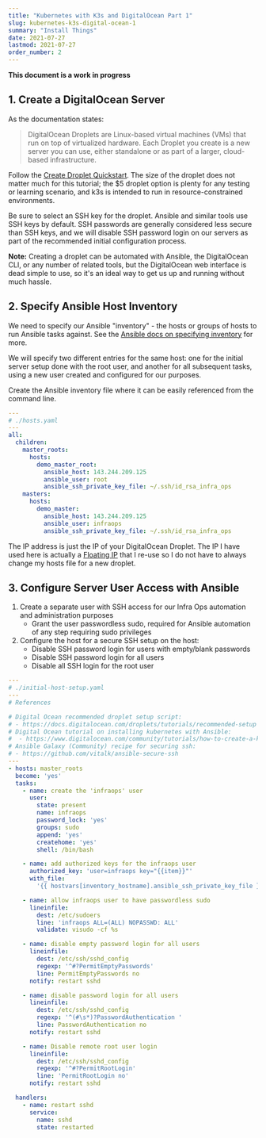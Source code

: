```yaml
---
title: "Kubernetes with K3s and DigitalOcean Part 1"
slug: kubernetes-k3s-digital-ocean-1
summary: "Install Things"
date: 2021-07-27
lastmod: 2021-07-27
order_number: 2
---
```


**This document is a work in progress**

## 1. Create a DigitalOcean Server

As the documentation states:

> DigitalOcean Droplets are Linux-based virtual machines (VMs) that run on
> top of virtualized hardware. Each Droplet you create is a new server
> you can use, either standalone or as part of a larger, cloud-based
> infrastructure.

Follow the [Create Droplet Quickstart](https://docs.digitalocean.com/products/droplets/quickstart/).
The size of the droplet does not matter much for this tutorial;
the $5 droplet option is plenty for any testing or learning scenario,
and k3s is intended to run in resource-constrained environments.

Be sure to select an SSH key for the droplet.
Ansible and similar tools use SSH keys by default.
SSH passwords are generally considered less secure than SSH keys,
and we will disable SSH password login on our servers as part of the
recommended initial configuration process.

**Note:** Creating a droplet can be automated with Ansible,
the DigitalOcean CLI, or any number of related tools,
but the DigitalOcean web interface is dead simple to use,
so it's an ideal way to get us up and running without much hassle.


## 2. Specify Ansible Host Inventory

We need to specify our Ansible "inventory" -
the hosts or groups of hosts to run Ansible tasks against.
See the [Ansible docs on specifying inventory](https://docs.ansible.com/ansible/latest/user_guide/intro_inventory.html) for more.

We will specify two different entries for the same host:
one for the initial server setup done with the root user,
and another for all subsequent tasks, using a new user
created and configured for our purposes.

Create the Ansible inventory file where it can be easily referenced from the command line.

```yaml
---
# ./hosts.yaml
---
all:
  children:
    master_roots:
      hosts:
        demo_master_root:
          ansible_host: 143.244.209.125
          ansible_user: root
          ansible_ssh_private_key_file: ~/.ssh/id_rsa_infra_ops
    masters:
      hosts:
        demo_master:
          ansible_host: 143.244.209.125
          ansible_user: infraops
          ansible_ssh_private_key_file: ~/.ssh/id_rsa_infra_ops
```

The IP address is just the IP of your DigitalOcean Droplet.
The IP I have used here is actually a [Floating IP](https://docs.digitalocean.com/products/networking/floating-ips/)
that I re-use so I do not have to always change my hosts file for a new droplet.

## 3. Configure Server User Access with Ansible

1. Create a separate user with SSH access for our Infra Ops automation and administration purposes
    * Grant the user passwordless sudo, required for Ansible automation of any step requiring sudo privileges
2. Configure the host for a secure SSH setup on the host:
    * Disable SSH password login for users with empty/blank passwords
    * Disable SSH password login for all users
    * Disable all SSH login for the root user

```yaml
---
# ./initial-host-setup.yaml
---
# References

# Digital Ocean recommended droplet setup script:
# - https://docs.digitalocean.com/droplets/tutorials/recommended-setup
# Digital Ocean tutorial on installing kubernetes with Ansible:
#  - https://www.digitalocean.com/community/tutorials/how-to-create-a-kubernetes-cluster-using-kubeadm-on-debian-9
# Ansible Galaxy (Community) recipe for securing ssh:
# - https://github.com/vitalk/ansible-secure-ssh
---
- hosts: master_roots
  become: 'yes'
  tasks:
    - name: create the 'infraops' user
      user:
        state: present
        name: infraops
        password_lock: 'yes'
        groups: sudo
        append: 'yes'
        createhome: 'yes'
        shell: /bin/bash

    - name: add authorized keys for the infraops user
      authorized_key: 'user=infraops key="{{item}}"'
      with_file:
        '{{ hostvars[inventory_hostname].ansible_ssh_private_key_file }}.pub'

    - name: allow infraops user to have passwordless sudo
      lineinfile:
        dest: /etc/sudoers
        line: 'infraops ALL=(ALL) NOPASSWD: ALL'
        validate: visudo -cf %s

    - name: disable empty password login for all users
      lineinfile:
        dest: /etc/ssh/sshd_config
        regexp: '^#?PermitEmptyPasswords'
        line: PermitEmptyPasswords no
      notify: restart sshd

    - name: disable password login for all users
      lineinfile:
        dest: /etc/ssh/sshd_config
        regexp: '^(#\s*)?PasswordAuthentication '
        line: PasswordAuthentication no
      notify: restart sshd

    - name: Disable remote root user login
      lineinfile:
        dest: /etc/ssh/sshd_config
        regexp: '^#?PermitRootLogin'
        line: 'PermitRootLogin no'
      notify: restart sshd

  handlers:
    - name: restart sshd
      service:
        name: sshd
        state: restarted
```
